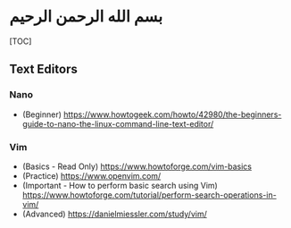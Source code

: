 # بسم الله الرحمن الرحيم

[TOC]

## Text Editors

### Nano

- (Beginner) <https://www.howtogeek.com/howto/42980/the-beginners-guide-to-nano-the-linux-command-line-text-editor/>

### Vim

- (Basics - Read Only) <https://www.howtoforge.com/vim-basics>
- (Practice) <https://www.openvim.com/>
- (Important - How to perform basic search using Vim) <https://www.howtoforge.com/tutorial/perform-search-operations-in-vim/>
- (Advanced) <https://danielmiessler.com/study/vim/>

